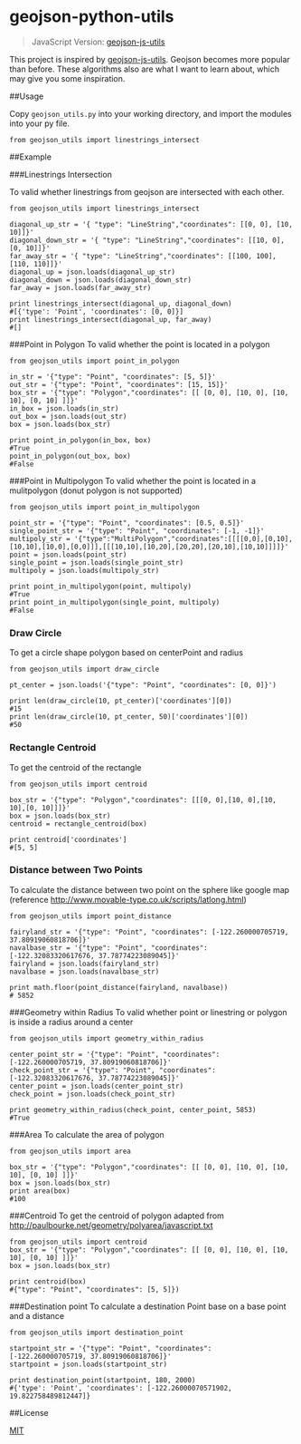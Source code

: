 # geojson-python-utils

> JavaScript Version: [geojson-js-utils](https://github.com/maxogden/geojson-js-utils)


This project is inspired by [geojson-js-utils](https://github.com/maxogden/geojson-js-utils). Geojson becomes more popular than before. These algorithms also are what I want to learn about, which may give you some inspiration.

##Usage

Copy `geojson_utils.py` into your working directory, and import the modules into your py file.

```
from geojson_utils import linestrings_intersect
```

##Example

###Linestrings Intersection

To valid whether linestrings from geojson are intersected with each other.

```
from geojson_utils import linestrings_intersect

diagonal_up_str = '{ "type": "LineString","coordinates": [[0, 0], [10, 10]]}'
diagonal_down_str = '{ "type": "LineString","coordinates": [[10, 0], [0, 10]]}'
far_away_str = '{ "type": "LineString","coordinates": [[100, 100], [110, 110]]}'
diagonal_up = json.loads(diagonal_up_str)
diagonal_down = json.loads(diagonal_down_str)
far_away = json.loads(far_away_str)

print linestrings_intersect(diagonal_up, diagonal_down)
#[{'type': 'Point', 'coordinates': [0, 0]}]
print linestrings_intersect(diagonal_up, far_away)
#[]
```

###Point in Polygon
To valid whether the point is located in a polygon

```
from geojson_utils import point_in_polygon

in_str = '{"type": "Point", "coordinates": [5, 5]}'
out_str = '{"type": "Point", "coordinates": [15, 15]}'
box_str = '{"type": "Polygon","coordinates": [[ [0, 0], [10, 0], [10, 10], [0, 10] ]]}'
in_box = json.loads(in_str)
out_box = json.loads(out_str)
box = json.loads(box_str)

print point_in_polygon(in_box, box)
#True
point_in_polygon(out_box, box)
#False
```


###Point in Multipolygon
To valid whether the point is located in a mulitpolygon (donut polygon is not supported)

```
from geojson_utils import point_in_multipolygon

point_str = '{"type": "Point", "coordinates": [0.5, 0.5]}'
single_point_str = '{"type": "Point", "coordinates": [-1, -1]}'
multipoly_str = '{"type":"MultiPolygon","coordinates":[[[[0,0],[0,10],[10,10],[10,0],[0,0]]],[[[10,10],[10,20],[20,20],[20,10],[10,10]]]]}'
point = json.loads(point_str)
single_point = json.loads(single_point_str)
multipoly = json.loads(multipoly_str)

print point_in_multipolygon(point, multipoly)
#True
print point_in_multipolygon(single_point, multipoly)
#False
```


### Draw Circle
To get a circle shape polygon based on centerPoint and radius

```
from geojson_utils import draw_circle

pt_center = json.loads('{"type": "Point", "coordinates": [0, 0]}')

print len(draw_circle(10, pt_center)['coordinates'][0])
#15
print len(draw_circle(10, pt_center, 50)['coordinates'][0])
#50
```


### Rectangle Centroid
To get the centroid of the rectangle

```
from geojson_utils import centroid

box_str = '{"type": "Polygon","coordinates": [[[0, 0],[10, 0],[10, 10],[0, 10]]]}'
box = json.loads(box_str)
centroid = rectangle_centroid(box)

print centroid['coordinates']
#[5, 5]
```
  


### Distance between Two Points
To calculate the distance between two point on the sphere like google map (reference http://www.movable-type.co.uk/scripts/latlong.html)

```
from geojson_utils import point_distance

fairyland_str = '{"type": "Point", "coordinates": [-122.260000705719, 37.80919060818706]}'
navalbase_str = '{"type": "Point", "coordinates": [-122.32083320617676, 37.78774223089045]}'
fairyland = json.loads(fairyland_str)
navalbase = json.loads(navalbase_str)

print math.floor(point_distance(fairyland, navalbase))
# 5852
```



###Geometry within Radius
To valid whether point or linestring or polygon is inside a radius around a center

```
from geojson_utils import geometry_within_radius

center_point_str = '{"type": "Point", "coordinates":  [-122.260000705719, 37.80919060818706]}'
check_point_str = '{"type": "Point", "coordinates": [-122.32083320617676, 37.78774223089045]}'
center_point = json.loads(center_point_str)
check_point = json.loads(check_point_str)

print geometry_within_radius(check_point, center_point, 5853)
#True
```


###Area
To calculate the area of polygon

```
from geojson_utils import area
 
box_str = '{"type": "Polygon","coordinates": [[ [0, 0], [10, 0], [10, 10], [0, 10] ]]}'
box = json.loads(box_str)
print area(box)
#100
```


###Centroid
To get the centroid of polygon
adapted from http://paulbourke.net/geometry/polyarea/javascript.txt

```
from geojson_utils import centroid
box_str = '{"type": "Polygon","coordinates": [[ [0, 0], [10, 0], [10, 10], [0, 10] ]]}'
box = json.loads(box_str)

print centroid(box)
#{"type": "Point", "coordinates": [5, 5]})
```


###Destination point
To calculate a destination Point base on a base point and a distance

```
from geojson_utils import destination_point

startpoint_str = '{"type": "Point", "coordinates":  [-122.260000705719, 37.80919060818706]}'
startpoint = json.loads(startpoint_str)

print destination_point(startpoint, 180, 2000)
#{'type': 'Point', 'coordinates': [-122.26000070571902, 19.822758489812447]}
```

##License

[MIT](LICENSE)